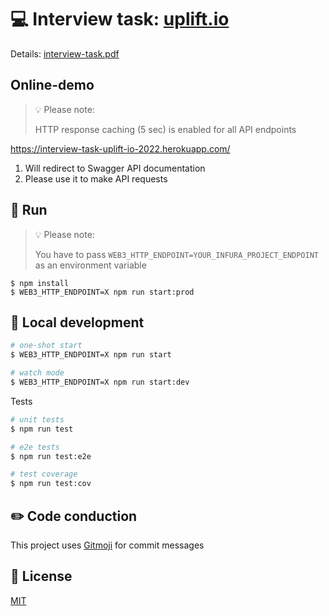 # 💻 Interview task: [uplift.io](https://uplift.io/)

Details: [interview-task.pdf](./assets/interview-task.pdf)

## Online-demo

> 💡 Please note:
>
> HTTP response caching (5 sec) is enabled for all API endpoints

https://interview-task-uplift-io-2022.herokuapp.com/

1. Will redirect to Swagger API documentation
2. Please use it to make API requests 

## 🚀 Run

> 💡 Please note: 
> 
> You have to pass `WEB3_HTTP_ENDPOINT=YOUR_INFURA_PROJECT_ENDPOINT` as an environment variable 

```shell
$ npm install
$ WEB3_HTTP_ENDPOINT=X npm run start:prod
```
## 🔨 Local development

```bash
# one-shot start
$ WEB3_HTTP_ENDPOINT=X npm run start

# watch mode
$ WEB3_HTTP_ENDPOINT=X npm run start:dev
```

Tests

```bash
# unit tests
$ npm run test

# e2e tests
$ npm run test:e2e

# test coverage
$ npm run test:cov
```

## ✏️ Code conduction

This project uses [Gitmoji](https://gitmoji.carloscuesta.me) for commit messages

## 📄 License

[MIT](LICENSE)
